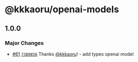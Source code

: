 # @kkkaoru/openai-models

## 1.0.0

### Major Changes

- [#61](https://github.com/kkkaoru/firebase-slack-bolt-typescript/pull/61) [`7380856`](https://github.com/kkkaoru/firebase-slack-bolt-typescript/commit/7380856cea3d57c3df902b2547ff24cfd15887fb) Thanks [@kkkaoru](https://github.com/kkkaoru)! - add types openai model
